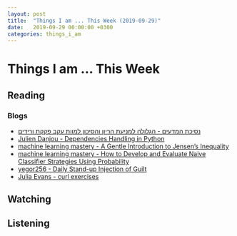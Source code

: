 ```yaml
---
layout: post
title:  "Things I am ... This Week (2019-09-29)"
date:   2019-09-29 00:00:00 +0300
categories: things_i_am
---
```


# Things I am ... This Week  

## Reading  

### Blogs

- [נסיכת המדעים - הגלולה למניעת הריון והסיכון למוות עקב פקקת ורידים][sp1]
- [Julien Danjou - Dependencies Handling in Python][jd1]
- [machine learning mastery - A Gentle Introduction to Jensen’s Inequality][mlm1]
- [machine learning mastery - How to Develop and Evaluate Naive Classifier Strategies Using Probability][mlm2]
- [yegor256 - Daily Stand-up Injection of Guilt][yegor1]
- [Julia Evans - curl exercises][julia1]

## Watching  

## Listening  

[sp1]:http://www.sci-princess.info/archives/3290
[jd1]:https://julien.danjou.info/dependencies-handling-in-python-automatic-update/
[mlm1]:https://machinelearningmastery.com/a-gentle-introduction-to-jensens-inequality/
[mlm2]:https://machinelearningmastery.com/how-to-develop-and-evaluate-naive-classifier-strategies-using-probability/
[yegor1]:https://www.yegor256.com/2019/09/03/injection-of-guilt.html
[julia1]:https://jvns.ca/blog/2019/08/27/curl-exercises/
